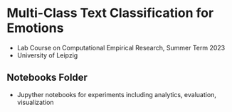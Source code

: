# Multi-Class Text Classification for Emotions

* Lab Course on Computational Empirical Research, Summer Term 2023
* University of Leipzig

## Notebooks Folder

* Jupyther notebooks for experiments including analytics, evaluation, visualization
